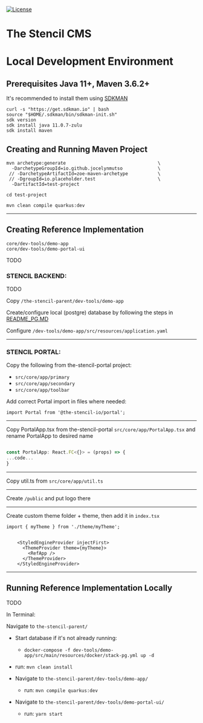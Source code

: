 [![License](https://img.shields.io/badge/License-Apache%202.0-green.svg)](https://opensource.org/licenses/Apache-2.0)

# The Stencil CMS
  

# Local Development Environment

## Prerequisites Java 11+, Maven 3.6.2+
It's recommended to install them using [SDKMAN](https://sdkman.io/install)
```
curl -s "https://get.sdkman.io" | bash
source "$HOME/.sdkman/bin/sdkman-init.sh"
sdk version
sdk install java 11.0.7-zulu
sdk install maven
```

## Creating and Running Maven Project
```
mvn archetype:generate                                  \
  -DarchetypeGroupId=io.github.jocelynmutso             \
 // -DarchetypeArtifactId=zoe-maven-archetype           \
 // -DgroupId=io.placeholder.test                       \
  -DartifactId=test-project

cd test-project

mvn clean compile quarkus:dev

```

---

## Creating Reference Implementation

`core/dev-tools/demo-app`   
`core/dev-tools/demo-portal-ui`  

TODO

### STENCIL BACKEND: 

TODO

Copy `/the-stencil-parent/dev-tools/demo-app`

Create/configure local (postgre) database by following the steps in [README_PG.MD](README_PG.MD) 

Configure `/dev-tools/demo-app/src/resources/application.yaml`

---

### STENCIL PORTAL:

Copy the following from the-stencil-portal project:

* `src/core/app/primary`
* `src/core/app/secondary`
* `src/core/app/toolbar`

Add correct Portal import in files where needed:

`import Portal from '@the-stencil-io/portal';`

---

Copy PortalApp.tsx from the-stencil-portal  `src/core/app/PortalApp.tsx`  and rename PortalApp to desired name

```ts

const PortalApp: React.FC<{}> = (props) => {
...code...
}

```
---

Copy util.ts from `src/core/app/util.ts` 

---

Create `/public` and put logo there

---
Create custom theme folder + theme, then add it in `index.tsx`
```
import { myTheme } from './theme/myTheme';


    <StyledEngineProvider injectFirst>
      <ThemeProvider theme={myTheme}>
        <RefApp />
      </ThemeProvider>
    </StyledEngineProvider>
```   
---

## Running Reference Implementation Locally

TODO

In Terminal:

 Navigate to `the-stencil-parent/`  

* Start database if it's not already running:
  * `docker-compose -f dev-tools/demo-app/src/main/resources/docker/stack-pg.yml up -d`
* run: `mvn clean install`

* Navigate to `the-stencil-parent/dev-tools/demo-app/`  
  * run: `mvn compile quarkus:dev`  
  
* Navigate to `the-stencil-parent/dev-tools/demo-portal-ui/`  
  * run: `yarn start`
